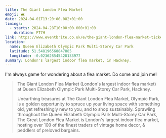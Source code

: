 ```yaml
---
title: The Giant London Flea Market
emoji: 🛋️
date: 2024-04-01T13:20:00.082+01:00
timings:
  - starts: 2024-04-28T10:00:00.000+01:00
    duration: PT7H
link: https://www.eventbrite.co.uk/e/the-giant-london-flea-market-tickets-847335211427?aff=ebdssbdestsearch
location:
  name: Queen Elizabeth Olympic Park Multi-Storey Car Park
  latitude: 51.548196568847885
  longitude: -0.023628545428133977
summary: London's largest indoor flea market, in Hackney.
---
```


I'm always game for wondering about a flea market. Do come and join me!

> The Giant London Flea Market (London's largest indoor flea market) at Queen Elizabeth Olympic Park Multi-Storey Car Park, Hackney.
>
> Unearthing treasures at The Giant London Flea Market, Olympic Park, is a golden opportunity to spruce up your living space with something old, yet refreshingly new to you, and to shop sustainably. Sprawling throughout the Queen Elizabeth Olympic Park Multi-Storey Car Park, The Great London Flea Market is London's largest indoor flea market, hosting over 100 of the finest traders of vintage home decor, & peddlers of preloved bargains.
